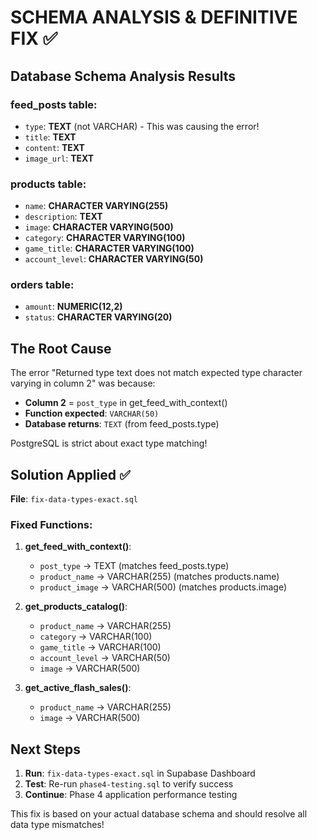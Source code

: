# SCHEMA ANALYSIS & DEFINITIVE FIX ✅

## Database Schema Analysis Results

### feed_posts table:
- `type`: **TEXT** (not VARCHAR) - This was causing the error!
- `title`: **TEXT**
- `content`: **TEXT** 
- `image_url`: **TEXT**

### products table:
- `name`: **CHARACTER VARYING(255)**
- `description`: **TEXT**
- `image`: **CHARACTER VARYING(500)**
- `category`: **CHARACTER VARYING(100)**
- `game_title`: **CHARACTER VARYING(100)**
- `account_level`: **CHARACTER VARYING(50)**

### orders table:
- `amount`: **NUMERIC(12,2)**
- `status`: **CHARACTER VARYING(20)**

## The Root Cause
The error "Returned type text does not match expected type character varying in column 2" was because:
- **Column 2** = `post_type` in get_feed_with_context() 
- **Function expected**: `VARCHAR(50)`  
- **Database returns**: `TEXT` (from feed_posts.type)

PostgreSQL is strict about exact type matching!

## Solution Applied ✅
**File**: `fix-data-types-exact.sql`

### Fixed Functions:
1. **get_feed_with_context()**: 
   - `post_type` → TEXT (matches feed_posts.type)
   - `product_name` → VARCHAR(255) (matches products.name)
   - `product_image` → VARCHAR(500) (matches products.image)

2. **get_products_catalog()**:
   - `product_name` → VARCHAR(255)
   - `category` → VARCHAR(100)
   - `game_title` → VARCHAR(100)
   - `account_level` → VARCHAR(50)
   - `image` → VARCHAR(500)

3. **get_active_flash_sales()**:
   - `product_name` → VARCHAR(255)
   - `image` → VARCHAR(500)

## Next Steps
1. **Run**: `fix-data-types-exact.sql` in Supabase Dashboard
2. **Test**: Re-run `phase4-testing.sql` to verify success
3. **Continue**: Phase 4 application performance testing

This fix is based on your actual database schema and should resolve all data type mismatches!
